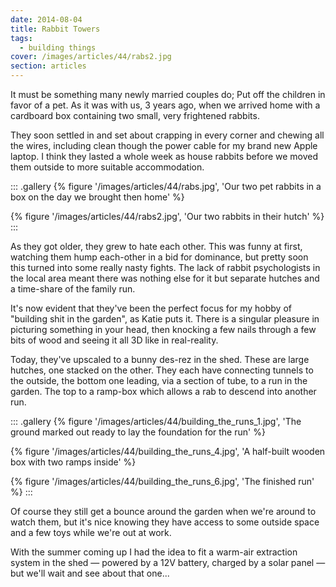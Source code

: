 ```yaml
---
date: 2014-08-04
title: Rabbit Towers
tags:
  - building things
cover: /images/articles/44/rabs2.jpg
section: articles
---
```

It must be something many newly married couples do; Put off the children in favor of a pet. As it was with us, 3 years ago, when we arrived home with a cardboard box containing two small, very frightened rabbits.

They soon settled in and set about crapping in every corner and chewing all the wires, including clean though the power cable for my brand new Apple laptop. I think they lasted a whole week as house rabbits before we moved them outside to more suitable accommodation.

::: .gallery
{% figure '/images/articles/44/rabs.jpg', 'Our two pet rabbits in a box on the day we brought then home' %}

{% figure '/images/articles/44/rabs2.jpg', 'Our two rabbits in their hutch' %}
:::

As they got older, they grew to hate each other. This was funny at first, watching them hump each-other in a bid for dominance, but pretty soon this turned into some really nasty fights. The lack of rabbit psychologists in the local area meant there was nothing else for it but separate hutches and a time-share of the family run.

It's now evident that they've been the perfect focus for my hobby of "building shit in the garden", as Katie puts it. There is a singular pleasure in picturing something in your head, then knocking a few nails through a few bits of wood and seeing it all 3D like in real-reality.

Today, they've upscaled to a bunny des-rez in the shed.  These are large hutches, one stacked on the other. They each have connecting tunnels to the outside, the bottom one leading, via a section of tube, to a run in the garden. The top to a ramp-box which allows a rab to descend into another run.

::: .gallery
{% figure '/images/articles/44/building_the_runs_1.jpg', 'The ground marked out ready to lay the foundation for the run' %}

{% figure '/images/articles/44/building_the_runs_4.jpg', 'A half-built wooden box with two ramps inside' %}

{% figure '/images/articles/44/building_the_runs_6.jpg', 'The finished run' %}
:::

Of course they still get a bounce around the garden when we're around to watch them, but it's nice knowing they have access to some outside space and a few toys while we're out at work.

With the summer coming up I had the idea to fit a warm-air extraction system in the shed — powered by a 12V battery, charged by a solar panel — but we'll wait and see about that one...
